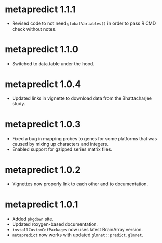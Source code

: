 # metapredict 1.1.1
- Revised code to not need `globalVariables()` in order to pass R CMD check without notes.

# metapredict 1.1.0
- Switched to data.table under the hood.

# metapredict 1.0.4
- Updated links in vignette to download data from the Bhattacharjee study.

# metapredict 1.0.3
- Fixed a bug in mapping probes to genes for some platforms that was caused by mixing up characters and integers.
- Enabled support for gzipped series matrix files.

# metapredict 1.0.2
- Vignettes now properly link to each other and to documentation.

# metapredict 1.0.1
- Added `pkgdown` site.
- Updated roxygen-based documentation.
- `installCustomCdfPackages` now uses latest BrainArray version.
- `metapredict` now works with updated `glmnet::predict.glmnet`.
